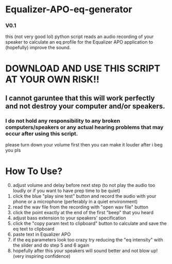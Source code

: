 # Equalizer-APO-eq-generator
### V0.1
this (not very good lol) python script reads an audio recording of your speaker to calculate an eq profile for the Equalizer APO application to (hopefully) improve the sound.

# DOWNLOAD AND USE THIS SCRIPT AT YOUR OWN RISK!!
## I cannot garuntee that this will work perfectly and not destroy your computer and/or speakers.
### I do not hold any responsibility to any broken computers/speakers or any actual hearing problems that may occur after using this script.
please turn down your volume first then you can make it louder after i beg you pls

# How To Use?
0. adjust volume and delay before next step (to not play the audio too loudly or if you want to have prep time to be quiet)
1. click the blue "play sine test" button and record the audio with your phone or a microphone (perferably in a quiet environment)
2. read the wav file from the recording with "open wav file" button
3. click the point exactly at the end of the first "beep" that you heard
4. adjust bass extension to your speakers' specification
5. click the "copy param text to clipboard" button to calculate and save the eq text to clipboard
6. paste text in Equalizer APO
7. if the eq parameters look too crazy try reducing the "eq intensity" with the slider and do step 5 and 6 again
8. hopefully after this your speakers will sound better and not blow up! (very inspiring confidence)
